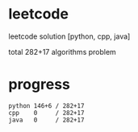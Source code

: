 # leetcode
leetcode solution [python, cpp, java]

total 282+17 algorithms problem
# progress	
	python 146+6 / 282+17
	cpp    0     / 282+17
	java   0     / 282+17
